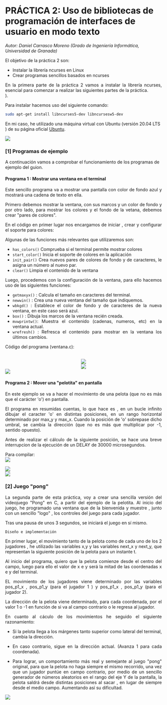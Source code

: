 # PRÁCTICA 2: Uso de bibliotecas de programación de interfaces de usuario en modo texto

*Autor: Daniel Carrasco Moreno (Grado de Ingeniería Informática, Universidad de Granada)*


El objetivo de la práctica 2 son:

- Instalar la librería ncurses en Linux
- Crear programas sencillos basados en ncurses

<div style="text-align: justify">
En la primera parte de la práctica 2 vamos a instalar la librería ncurses, esencial para comenzar a realizar las siguientes partes de la práctica.
</div>). 
</div>
<br/>

Para instalar hacemos uso del siguiente comando:
```Bash
sudo apt-get install libncurses5-dev libncursesw5-dev
```

En mi caso, he utilizado una máquina virtual con Ubuntu (versión 20.04 LTS ) de su página oficial [Ubuntu](https://ubuntu.com/download "Pagina oficial de Ubuntu").

![](img/cap_1.png)


### [1] Programas de ejemplo

A continuación vamos a comprobar el funcionamiento de los programas de ejemplo del guion.


#### Programa 1 : Mostrar una ventana en el terminal
<div style="text-align: justify">
Este sencillo programa va a mostrar una pantalla con color de fondo azul
y mostrará una cadena de texto en ella.

Primero debemos mostrar la ventana, con sus marcos y un color de fondo y
por otro lado, para mostrar los colores y el fondo de la vetana, debemos crear "pares de colores".


En el código en primer lugar nos encargamos de iniciar , crear y configurar el soporte para colores:

Algunas de las funciones más relevantes que utilizaremos son:

- `has_colors()`  Comprueba si el terminal permite mostrar colores
- `start_color()` Inicia el soporte de colores en la aplicación
- `init_pair()` Crea nuevos pares de colores de fondo y de caracteres,  le asigna un número al nuevo par.
- `clear()` Limpia el contenido de la ventana

Luego, procedemos con la configuración de la ventana, para ello hacemos uso de las siguientes funciones:

- `getmaxyx()` : Calcula el tamaño en caracteres del terminal.
- `newwin()`   : Crea una nueva ventana del tamaño que indiquemos.
- `wbkgd()`    : Establece el color de fondo y de caracteres de la nueva ventana, en este caso será azul.
- `box()`      : Dibuja los marcos de la ventana recién creada.
- `mvwprintw()`: Muestra el contenido (cadenas, numeros, etc) en la ventana actual.
- `wrefresh()` : Refresca el contenido para mostrar en la ventana los últimos cambios.   

Código del programa (ventana.c):

</div>
<br/>
<div style="text-align: center"><img src="img/cap_2.png" /></div>
<div style="text-align: center"><img src="img/cap_3.png" /></div>

<div style=""><img src="img/gif_1.gif" /></div>

#### Programa 2 : Mover una "pelotita" en pantalla
<div style="text-align: justify">

En este ejemplo se va a hacer el movimiento de una pelota (que no es más que el carácter 'o') en pantalla.

El programa en resumidas cuentas, lo que hace es , en un bucle infinito dibujar el caracter 'o' en distintas posiciones, en un rango horizontal determinado por max_y y max_x. Cuando la posición de 'o' sobrepase dicho umbral, se cambia la dirección (que no es más que multiplicar por -1, sentido opuesto).

Antes de realizar el cálculo de la siguiente posición, se hace una breve interrupcion de la ejecución de un DELAY de 30000 microsegundos.

Para compilar:<br/>
![](img/cap_4.png)

</div>
<div style=""><img src="img/cap_5.png" /></div>
<div style=""><img src="img/ex_2.gif" /></div>

### [2] Juego "pong"
<div style="text-align: justify">
La segunda parte de esta práctica, voy a crear una sencilla versión del videojuego "Pong" en C, a partir del ejemplo de la pelotita. 
Al inicio del juego, he programado una ventana que de la bienvenida y muestre , junto con un sencillo "logo" , los controles del juego para cada jugador.

Tras una pausa de unos 3 segundos, se iniciará el juego en sí mismo. 

`Diseño e implementación`

En primer lugar, el movimiento tanto de la pelota como de cada uno de los 2 jugadores , he utilizado las variables x,y y las variables next_x y next_y, que representan la siguiente posición de la pelota para un instante t.

Al inicio del programa, quiero que la pelota comienze desde el centro del campo, luego para ello el valor de x e y será la mitad de las coordenadas x e y del terminal.

EL movimiento de los jugadores viene determinado por las variables pos_p1_x , pos_p1_y (para el jugador 1 ) y pos_p1_x , pos_p1_y (para el jugador 2).

La dirección de la pelota viene determinado, para cada coordenada, por el valor 1 o -1 en función de si va al campo contrario o le regresa al jugador.

En cuanto al cáculo de los movimientos he seguido el siguiente razonamiento:

- Si la pelota llega a los márgenes tanto superior como lateral del terminal, cambia la dirección.
- En caso contrario, sigue en la dirección actual. (Avanza 1 para cada coordenada).

- Para lograr, un comportamiento más real y semejante al juego "pong" original, para que la pelota no haga siempre el mismo recorrido, una vez que un jugador puntúe en campo contrario, por medio de un sencillo generador de números aleatorios en el rango del  eje Y de la pantalla, la pelota saldrá desde distintas posiciones al sacar , en lugar de siempre desde el medio campo. Aumentando así su dificultad.
</div>
<div style=""><img src="img/partida_pong.gif" /></div>

